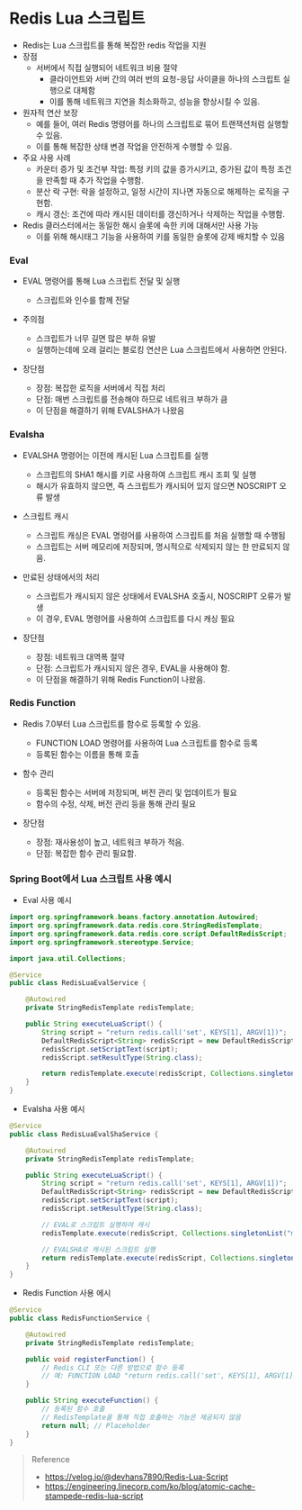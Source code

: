# Redis Lua 스크립트

- Redis는 Lua 스크립트를 통해 복잡한 redis 작업을 지원
- 장점
  - 서버에서 직접 실행되어 네트워크 비용 절약
    - 클라이언트와 서버 간의 여러 번의 요청-응답 사이클을 하나의 스크립트 실행으로 대체함
    - 이를 통해 네트워크 지연을 최소화하고, 성능을 향상시킬 수 있음.
- 원자적 연산 보장
  - 예를 들어, 여러 Redis 명령어를 하나의 스크립트로 묶어 트랜잭션처럼 실행할 수 있음.
  - 이를 통해 복잡한 상태 변경 작업을 안전하게 수행할 수 있음.
- 주요 사용 사례
  - 카운터 증가 및 조건부 작업: 특정 키의 값을 증가시키고, 증가된 값이 특정 조건을 만족할 때 추가 작업을 수행함.
  - 분산 락 구현: 락을 설정하고, 일정 시간이 지나면 자동으로 해제하는 로직을 구현함.
  - 캐시 갱신: 조건에 따라 캐시된 데이터를 갱신하거나 삭제하는 작업을 수행함.
- Redis 클러스터에서는 동일한 해시 슬롯에 속한 키에 대해서만 사용 가능
  - 이를 위해 해시태그 기능을 사용하여 키를 동일한 슬롯에 강제 배치할 수 있음

### Eval
- EVAL 명령어를 통해 Lua 스크립트 전달 및 실행
  - 스크립트와 인수를 함께 전달

- 주의점
    - 스크립트가 너무 길면 많은 부하 유발
    - 실행하는데에 오래 걸리는 블로킹 연산은 Lua 스크립트에서 사용하면 안된다.

- 장단점
    - 장점: 복잡한 로직을 서버에서 직접 처리
    - 단점: 매번 스크립트를 전송해야 하므로 네트워크 부하가 큼
    - 이 단점을 해결하기 위해 EVALSHA가 나왔음

### Evalsha

- EVALSHA 명령어는 이전에 캐시된 Lua 스크립트를 실행
  - 스크립트의 SHA1 해시를 키로 사용하여 스크립트 캐시 조회 및 실행
  - 해시가 유효하지 않으면, 즉 스크립트가 캐시되어 있지 않으면 NOSCRIPT 오류 발생

- 스크립트 캐시
  - 스크립트 캐싱은 EVAL 명령어를 사용하여 스크립트를 처음 실행할 때 수행됨
  - 스크립트는 서버 메모리에 저장되며, 명시적으로 삭제되지 않는 한 만료되지 않음.

- 만료된 상태에서의 처리
  - 스크립트가 캐시되지 않은 상태에서 EVALSHA 호출시, NOSCRIPT 오류가 발생
  - 이 경우, EVAL 명령어를 사용하여 스크립트를 다시 캐싱 필요

- 장단점
    - 장점: 네트워크 대역폭 절약
    - 단점: 스크립트가 캐시되지 않은 경우, EVAL을 사용해야 함.
    - 이 단점을 해결하기 위해 Redis Function이 나왔음.

### Redis Function

- Redis 7.0부터 Lua 스크립트를 함수로 등록할 수 있음.
    - FUNCTION LOAD 명령어를 사용하여 Lua 스크립트를 함수로 등록
    - 등록된 함수는 이름을 통해 호출

- 함수 관리
    - 등록된 함수는 서버에 저장되며, 버전 관리 및 업데이트가 필요
    - 함수의 수정, 삭제, 버전 관리 등을 통해 관리 필요

- 장단점
    - 장점: 재사용성이 높고, 네트워크 부하가 적음.
    - 단점: 복잡한 함수 관리 필요함.


### Spring Boot에서 Lua 스크립트 사용 예시

* Eval 사용 예시

```java
import org.springframework.beans.factory.annotation.Autowired;
import org.springframework.data.redis.core.StringRedisTemplate;
import org.springframework.data.redis.core.script.DefaultRedisScript;
import org.springframework.stereotype.Service;

import java.util.Collections;

@Service
public class RedisLuaEvalService {

    @Autowired
    private StringRedisTemplate redisTemplate;

    public String executeLuaScript() {
        String script = "return redis.call('set', KEYS[1], ARGV[1])";
        DefaultRedisScript<String> redisScript = new DefaultRedisScript<>();
        redisScript.setScriptText(script);
        redisScript.setResultType(String.class);

        return redisTemplate.execute(redisScript, Collections.singletonList("myKey"), "myValue");
    }
}
```

* Evalsha 사용 예시

```java
@Service
public class RedisLuaEvalShaService {

    @Autowired
    private StringRedisTemplate redisTemplate;

    public String executeLuaScript() {
        String script = "return redis.call('set', KEYS[1], ARGV[1])";
        DefaultRedisScript<String> redisScript = new DefaultRedisScript<>();
        redisScript.setScriptText(script);
        redisScript.setResultType(String.class);

        // EVAL로 스크립트 실행하여 캐시
        redisTemplate.execute(redisScript, Collections.singletonList("myKey"), "myValue");

        // EVALSHA로 캐시된 스크립트 실행
        return redisTemplate.execute(redisScript, Collections.singletonList("myKey"), "myValue");
    }
}
```

* Redis Function 사용 에시

```java
@Service
public class RedisFunctionService {

    @Autowired
    private StringRedisTemplate redisTemplate;

    public void registerFunction() {
        // Redis CLI 또는 다른 방법으로 함수 등록
        // 예: FUNCTION LOAD "return redis.call('set', KEYS[1], ARGV[1])"
    }

    public String executeFunction() {
        // 등록된 함수 호출
        // RedisTemplate을 통해 직접 호출하는 기능은 제공되지 않음
        return null; // Placeholder
    }
}
```

> Reference
> * https://velog.io/@devhans7890/Redis-Lua-Script
> * https://engineering.linecorp.com/ko/blog/atomic-cache-stampede-redis-lua-script
